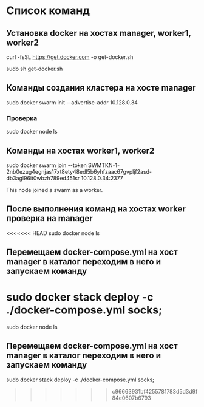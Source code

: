 # Список команд

## Установка docker на хостах manager, worker1, worker2
curl -fsSL https://get.docker.com -o get-docker.sh

sudo sh get-docker.sh

## Команды создания кластера на хосте manager
sudo docker swarm init --advertise-addr 10.128.0.34

### Проверка
sudo docker node ls

## Команды на хостах worker1, worker2
sudo docker swarm join --token SWMTKN-1-2nb0ezug4egnjas17xt8ety48edl5b6yhfzaac67gvpljf2asd-db3agl96it0wbzh789ed451sr 10.128.0.34:2377

This node joined a swarm as a worker.

## После выполнения команд на хостах worker проверка на manager
<<<<<<< HEAD
sudo docker node ls

## Перемещаем docker-compose.yml на хост manager в каталог переходим в него и запускаем команду
sudo docker stack deploy -c ./docker-compose.yml socks;
=======

sudo docker node ls

## Перемещаем docker-compose.yml на хост manager в каталог переходим в него и запускаем команду

sudo docker stack deploy -c ./docker-compose.yml socks;
>>>>>>> c96663931bf4255781783d5d3d9f84e0607b6793
